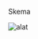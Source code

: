 Skema

![alat](https://github.com/user-attachments/assets/b200dc9b-f9d8-4b24-83c8-f3686e4822de)








